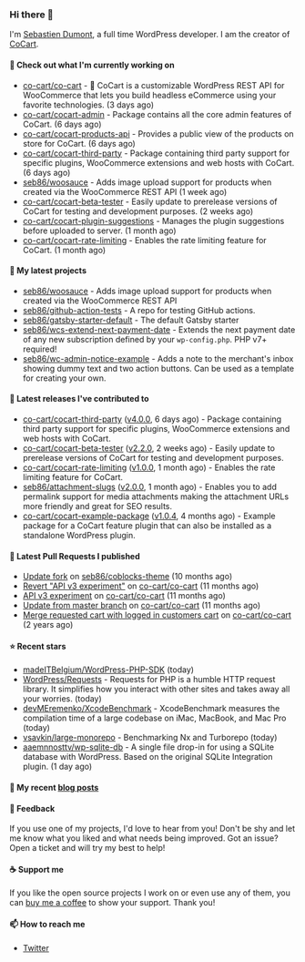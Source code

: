 ### Hi there 👋

I'm [Sebastien Dumont](https://sebastiendumont.com/), a full time WordPress developer. I am the creator of [CoCart](https://wordpress.org/plugins/cart-rest-api-for-woocommerce/).

#### 👷 Check out what I'm currently working on

- [co-cart/co-cart](https://github.com/co-cart/co-cart) - 🛒 CoCart is a customizable WordPress REST API for WooCommerce that lets you build headless eCommerce using your favorite technologies. (3 days ago)
- [co-cart/cocart-admin](https://github.com/co-cart/cocart-admin) - Package contains all the core admin features of CoCart. (6 days ago)
- [co-cart/cocart-products-api](https://github.com/co-cart/cocart-products-api) - Provides a public view of the products on store for CoCart. (6 days ago)
- [co-cart/cocart-third-party](https://github.com/co-cart/cocart-third-party) - Package containing third party support for specific plugins, WooCommerce extensions and web hosts with CoCart. (6 days ago)
- [seb86/woosauce](https://github.com/seb86/woosauce) - Adds image upload support for products when created via the WooCommerce REST API (1 week ago)
- [co-cart/cocart-beta-tester](https://github.com/co-cart/cocart-beta-tester) - Easily update to prerelease versions of CoCart for testing and development purposes. (2 weeks ago)
- [co-cart/cocart-plugin-suggestions](https://github.com/co-cart/cocart-plugin-suggestions) - Manages the plugin suggestions before uploaded to server.  (1 month ago)
- [co-cart/cocart-rate-limiting](https://github.com/co-cart/cocart-rate-limiting) - Enables the rate limiting feature for CoCart. (1 month ago)

#### 🌱 My latest projects

- [seb86/woosauce](https://github.com/seb86/woosauce) - Adds image upload support for products when created via the WooCommerce REST API
- [seb86/github-action-tests](https://github.com/seb86/github-action-tests) - A repo for testing GitHub actions.
- [seb86/gatsby-starter-default](https://github.com/seb86/gatsby-starter-default) - The default Gatsby starter
- [seb86/wcs-extend-next-payment-date](https://github.com/seb86/wcs-extend-next-payment-date) - Extends the next payment date of any new subscription defined by your `wp-config.php`. PHP v7&#43; required!
- [seb86/wc-admin-notice-example](https://github.com/seb86/wc-admin-notice-example) - Adds a note to the merchant&#39;s inbox showing dummy text and two action buttons. Can be used as a template for creating your own.

#### 🔭 Latest releases I've contributed to

- [co-cart/cocart-third-party](https://github.com/co-cart/cocart-third-party) ([v4.0.0](https://github.com/co-cart/cocart-third-party/releases/tag/v4.0.0), 6 days ago) - Package containing third party support for specific plugins, WooCommerce extensions and web hosts with CoCart.
- [co-cart/cocart-beta-tester](https://github.com/co-cart/cocart-beta-tester) ([v2.2.0](https://github.com/co-cart/cocart-beta-tester/releases/tag/v2.2.0), 2 weeks ago) - Easily update to prerelease versions of CoCart for testing and development purposes.
- [co-cart/cocart-rate-limiting](https://github.com/co-cart/cocart-rate-limiting) ([v1.0.0](https://github.com/co-cart/cocart-rate-limiting/releases/tag/v1.0.0), 1 month ago) - Enables the rate limiting feature for CoCart.
- [seb86/attachment-slugs](https://github.com/seb86/attachment-slugs) ([v2.0.0](https://github.com/seb86/attachment-slugs/releases/tag/v2.0.0), 1 month ago) - Enables you to add permalink support for media attachments making the attachment URLs more friendly and great for SEO results.
- [co-cart/cocart-example-package](https://github.com/co-cart/cocart-example-package) ([v1.0.4](https://github.com/co-cart/cocart-example-package/releases/tag/v1.0.4), 4 months ago) - Example package for a CoCart feature plugin that can also be installed as a standalone WordPress plugin.

#### 🔨 Latest Pull Requests I published

- [Update fork](https://github.com/seb86/coblocks-theme/pull/2) on [seb86/coblocks-theme](https://github.com/seb86/coblocks-theme) (10 months ago)
- [Revert &#34;API v3 experiment&#34;](https://github.com/co-cart/co-cart/pull/316) on [co-cart/co-cart](https://github.com/co-cart/co-cart) (11 months ago)
- [API v3 experiment](https://github.com/co-cart/co-cart/pull/315) on [co-cart/co-cart](https://github.com/co-cart/co-cart) (11 months ago)
- [Update from master branch](https://github.com/co-cart/co-cart/pull/314) on [co-cart/co-cart](https://github.com/co-cart/co-cart) (11 months ago)
- [Merge requested cart with logged in customers cart](https://github.com/co-cart/co-cart/pull/260) on [co-cart/co-cart](https://github.com/co-cart/co-cart) (2 years ago)

#### ⭐ Recent stars

- [madeITBelgium/WordPress-PHP-SDK](https://github.com/madeITBelgium/WordPress-PHP-SDK) (today)
- [WordPress/Requests](https://github.com/WordPress/Requests) - Requests for PHP is a humble HTTP request library. It simplifies how you interact with other sites and takes away all your worries. (today)
- [devMEremenko/XcodeBenchmark](https://github.com/devMEremenko/XcodeBenchmark) - XcodeBenchmark measures the compilation time of a large codebase on iMac, MacBook, and Mac Pro (today)
- [vsavkin/large-monorepo](https://github.com/vsavkin/large-monorepo) - Benchmarking Nx and Turborepo (today)
- [aaemnnosttv/wp-sqlite-db](https://github.com/aaemnnosttv/wp-sqlite-db) - A single file drop-in for using a SQLite database with WordPress. Based on the original SQLite Integration plugin. (1 day ago)

#### 📜 My recent [blog posts](https://sebastiendumont.com)


#### 💬 Feedback

If you use one of my projects, I'd love to hear from you! Don't be shy and let me know what you liked
and what needs being improved. Got an issue? Open a ticket and will try my best to help!

#### ☕ Support me

If you like the open source projects I work on or even use any of them, you can [buy me a coffee](https://www.buymeacoffee.com/sebastien) to show your support. Thank you!

#### 📫 How to reach me

* [Twitter](https://twitter.com/sebd86)